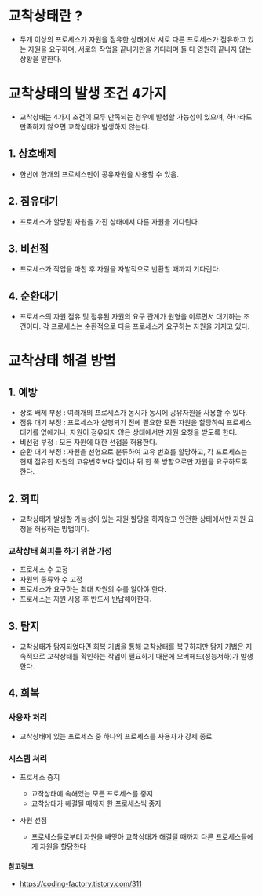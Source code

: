 # 교착상태란 ?
- 두개 이상의 프로세스가 자원을 점유한 상태에서 서로 다른 프로세스가 점유하고 있는 자원을 요구하며, 서로의 작업을 끝나기만을 기다리며  둘 다 영원히 끝나지 않는 상황을 말한다.

# 교착상태의 발생 조건 4가지
- 교착상태는 4가지 조건이 모두 만족되는 경우에 발생할 가능성이 있으며, 하나라도 만족하지 않으면 교착상태가 발생하지 않는다.

## 1. 상호배제
- 한번에 한개의 프로세스만이 공유자원을 사용할 수 있음.

## 2. 점유대기
- 프로세스가 할당된 자원을 가진 상태에서 다른 자원을 기다린다.

## 3. 비선점
- 프로세스가 작업을 마친 후 자원을 자발적으로 반환할 때까지 기다린다.

## 4. 순환대기
- 프로세스의 자원 점유 및 점유된 자원의 요구 관계가 원형을 이루면서 대기하는 조건이다. 각 프로세스는 순환적으로 다음 프로세스가 요구하는 자원을 가지고 있다.

# 교착상태 해결 방법

## 1. 예방
- 상호 배제 부정  :  여러개의 프로세스가 동시가 동시에 공유자원을 사용할 수 있다.
- 점유 대기 부정  :  프로세스가 실행되기 전에 필요한 모든 자원을 할당하여 프로세스 대기를 없애거나, 자원이 점유되지 않은 상태에서만 자원 요청을 받도록 한다.
- 비선점 부정  :  모든 자원에 대한 선점을 허용한다.
- 순환 대기 부정  :  자원을 선형으로 분류하여 고유 번호를 할당하고, 각 프로세스는 현재 점유한 자원의 고유번호보다 앞이나 뒤 한 쪽 방향으로만 자원을 요구하도록 한다.

## 2. 회피

- 교착상태가 발생할 가능성이 있는 자원 할당을 하지않고 안전한 상태에서만 자원 요청을 허용하는 방법이다.

### 교착상태 회피를 하기 위한 가정

- 프로세스 수 고정
- 자원의 종류와 수 고정
- 프로세스가 요구하는 최대 자원의 수를 알아야 한다.
- 프로세스는 자원 사용 후 반드시 반납해야한다.

## 3. 탐지
- 교착상태가 탐지되었다면 회복 기법을 통해 교착상태를 복구하지만 탐지 기법은 지속적으로 교착상태를 확인하는 작업이 필요하기 때문에 오버헤드(성능저하)가 발생한다.

## 4. 회복

### 사용자 처리

- 교착상태에 있는 프로세스 중 하나의 프로세스를 사용자가 강제 종료

### 시스템 처리

- 프로세스 중지
  - 교착상태에 속해있는 모든 프로세스를 중지
  - 교착상태가 해결될 때까지 한 프로세스씩 중지

- 자원 선점
  - 프로세스들로부터 자원을 빼앗아 교착상태가 해결될 때까지 다른 프로세스들에게 자원을 할당한다

#### 참고링크 
- https://coding-factory.tistory.com/311